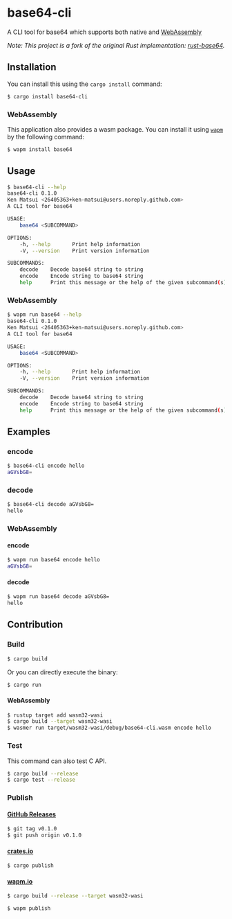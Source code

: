 # base64-cli

A CLI tool for base64 which supports both native and [WebAssembly](#WebAssembly)

*Note: This project is a fork of the original Rust implementation: [rust-base64](https://github.com/marshallpierce/rust-base64).*

## Installation

You can install this using the `cargo install` command:

```bash
$ cargo install base64-cli
```

### WebAssembly

This application also provides a wasm package.
You can install it using [`wapm`](https://wapm.io/help/install) by the following command:

```bash
$ wapm install base64
```

## Usage

```bash
$ base64-cli --help
base64-cli 0.1.0
Ken Matsui <26405363+ken-matsui@users.noreply.github.com>
A CLI tool for base64

USAGE:
    base64 <SUBCOMMAND>

OPTIONS:
    -h, --help       Print help information
    -V, --version    Print version information

SUBCOMMANDS:
    decode    Decode base64 string to string
    encode    Encode string to base64 string
    help      Print this message or the help of the given subcommand(s)
```

### WebAssembly

```bash
$ wapm run base64 --help
base64-cli 0.1.0
Ken Matsui <26405363+ken-matsui@users.noreply.github.com>
A CLI tool for base64

USAGE:
    base64 <SUBCOMMAND>

OPTIONS:
    -h, --help       Print help information
    -V, --version    Print version information

SUBCOMMANDS:
    decode    Decode base64 string to string
    encode    Encode string to base64 string
    help      Print this message or the help of the given subcommand(s)
```

## Examples

### encode

```bash
$ base64-cli encode hello
aGVsbG8=
```

### decode

```bash
$ base64-cli decode aGVsbG8=
hello
```

### WebAssembly

#### encode

```bash
$ wapm run base64 encode hello
aGVsbG8=
```

#### decode

```bash
$ wapm run base64 decode aGVsbG8=
hello
```

## Contribution

### Build

```bash
$ cargo build
```

Or you can directly execute the binary:

```bash
$ cargo run
```

#### WebAssembly

```bash
$ rustup target add wasm32-wasi
$ cargo build --target wasm32-wasi
$ wasmer run target/wasm32-wasi/debug/base64-cli.wasm encode hello
```

### Test

This command can also test C API.

```bash
$ cargo build --release
$ cargo test --release
```

### Publish

#### [GitHub Releases](https://github.com/ken-matsui/base64-cli/tags)

```bash
$ git tag v0.1.0
$ git push origin v0.1.0
```

#### [crates.io](https://crates.io/)

```bash
$ cargo publish
```

#### [wapm.io](https://wapm.io/)

```bash
$ cargo build --release --target wasm32-wasi
```

```bash
$ wapm publish
```
